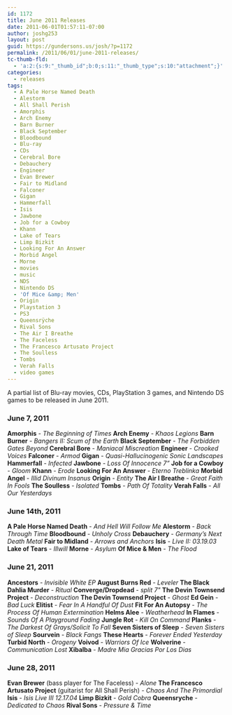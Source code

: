 ```yaml
---
id: 1172
title: June 2011 Releases
date: 2011-06-01T01:57:11-07:00
author: joshg253
layout: post
guid: https://gundersons.us/josh/?p=1172
permalink: /2011/06/01/june-2011-releases/
tc-thumb-fld:
  - 'a:2:{s:9:"_thumb_id";b:0;s:11:"_thumb_type";s:10:"attachment";}'
categories:
  - releases
tags:
  - A Pale Horse Named Death
  - Alestorm
  - All Shall Perish
  - Amorphis
  - Arch Enemy
  - Barn Burner
  - Black September
  - Bloodbound
  - Blu-ray
  - CDs
  - Cerebral Bore
  - Debauchery
  - Engineer
  - Evan Brewer
  - Fair to Midland
  - Falconer
  - Gigan
  - Hammerfall
  - Isis
  - Jawbone
  - Job for a Cowboy
  - Khann
  - Lake of Tears
  - Limp Bizkit
  - Looking For An Answer
  - Morbid Angel
  - Morne
  - movies
  - music
  - NDS
  - Nintendo DS
  - 'Of Mice &amp; Men'
  - Origin
  - Playstation 3
  - PS3
  - Queensrÿche
  - Rival Sons
  - The Air I Breathe
  - The Faceless
  - The Francesco Artusato Project
  - The Soulless
  - Tombs
  - Verah Falls
  - video games
---
```

A partial list of Blu-ray movies, CDs, PlayStation 3 games, and Nintendo DS games to be released in June 2011.
<!--more-->

<h3>June 7, 2011</h3>

<strong>Amorphis</strong> - <em>The Beginning of Times</em>
<strong>Arch Enemy</strong> - <em>Khaos Legions</em>
<strong>Barn Burner</strong> - <em>Bangers II: Scum of the Earth</em>
<strong>Black September</strong> - <em>The Forbidden Gates Beyond</em>
<strong>Cerebral Bore</strong> - <em>Maniacal Miscreation</em>
<strong>Engineer</strong> - <em>Crooked Voices</em>
<strong>Falconer</strong> - <em>Armod</em>
<strong>Gigan</strong> - <em>Quasi-Hallucinogenic Sonic Landscapes</em>
<strong>Hammerfall</strong> - <em>Infected</em>
<strong>Jawbone</strong> - <em>Loss Of Innocence 7”</em>
<strong>Job for a Cowboy</strong> - <em>Gloom</em>
<strong>Khann</strong> - <em>Erode</em>
<strong>Looking For An Answer</strong> - <em>Eterno Treblinka</em>
<strong>Morbid Angel</strong> - <em>Illid Divinum Insanus</em>
<strong>Origin</strong> - <em>Entity</em>
<strong>The Air I Breathe</strong> - <em>Great Faith In Fools</em>
<strong>The Soulless</strong> - <em>Isolated</em>
<strong>Tombs</strong> - <em>Path Of Totality</em>
<strong>Verah Falls</strong> - <em>All Our Yesterdays</em>

<h3>June 14th, 2011</h3>

<strong>A Pale Horse Named Death</strong> - <em>And Hell Will Follow Me</em>
<strong>Alestorm</strong> - <em>Back Through Time</em>
<strong>Bloodbound</strong> - <em>Unholy Cross</em>
<strong>Debauchery</strong> - <em>Germany’s Next Death Metal</em>
<strong>Fair to Midland</strong> - <em>Arrows and Anchors</em>
<strong>Isis</strong> - <em>Live II: 03.19.03</em>
<strong>Lake of Tears</strong> - <em>Illwill</em>
<strong>Morne</strong> - <em>Asylum</em>
<strong>Of Mice &amp; Men</strong> - <em>The Flood</em>

<h3>June 21, 2011</h3>

<strong>Ancestors</strong> - <em>Invisible White EP</em>
<strong>August Burns Red</strong> - <em>Leveler</em>
<strong>The Black Dahlia Murder</strong> - <em>Ritual</em>
<strong>Converge/Dropdead</strong> - <em>split 7"</em>
<strong>The Devin Townsend Project</strong> - <em>Deconstruction</em>
<strong>The Devin Townsend Project</strong> - <em>Ghost</em>
<strong>Ed Gein</strong> - <em>Bad Luck</em>
<strong>Elitist</strong> - <em>Fear In A Handful Of Dust</em>
<strong>Fit For An Autopsy</strong> - <em>The Process Of Human Extermination</em>
<strong>Helms Alee</strong> - <em>Weatherhead</em>
<strong>In Flames</strong> - <em>Sounds Of A Playground Fading</em>
<strong>Jungle Rot</strong> - <em>Kill On Command</em>
<strong>Planks</strong> - <em>The Darkest Of Grays/Solicit To Fall</em>
<strong>Seven Sisters of Sleep</strong> - <em>Seven Sisters of Sleep</em>
<strong>Sourvein</strong> - <em>Black Fangs</em>
<strong>These Hearts</strong> - <em>Forever Ended Yesterday</em>
<strong>Turbid North</strong> - <em>Orogeny</em>
<strong>Voivod</strong> - <em>Warriors Of Ice</em>
<strong>Wolverine</strong> - <em>Communication Lost</em>
<strong>Xibalba</strong> - <em>Madre Mia Gracias Por Los Dias</em>

<h3>June 28, 2011</h3>

<strong>Evan Brewer</strong> (bass player for The Faceless) - <em>Alone</em>
<strong>The Francesco Artusato Project</strong> (guitarist for All Shall Perish) - <em>Chaos And The Primordial</em>
<strong>Isis</strong> - <em>Isis Live III 12.17.04</em>
<strong>Limp Bizkit</strong> - <em>Gold Cobra</em>
<strong>Queensryche</strong> - <em>Dedicated to Chaos</em>
<strong>Rival Sons</strong> - <em>Pressure &amp; Time</em>